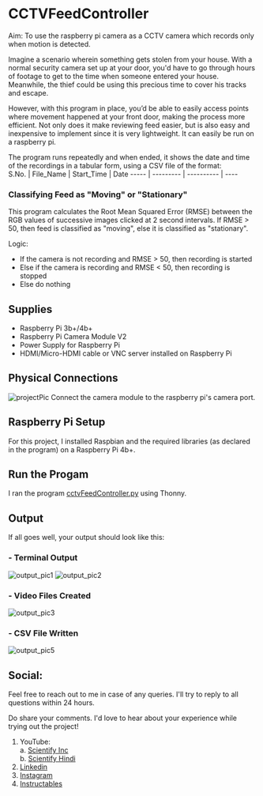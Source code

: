 # CCTVFeedController

Aim: To use the raspberry pi camera as a CCTV camera which records only when motion is detected.

Imagine a scenario wherein something gets stolen from your house. With a normal security camera set up at your door, you'd have to go through hours of footage to get to the time when someone entered your house. Meanwhile, the thief could be using this precious time to cover his tracks and escape. <br />

However, with this program in place, you’d be able to easily access points where movement happened at your front door, making the process more efficient. Not only does it make reviewing feed easier, but is also easy and inexpensive to implement since it is very lightweight. It can easily be run on a raspberry pi. <br />

The program runs repeatedly and when ended, it shows the date and time of the recordings in a tabular form, using a CSV file of the format: <br />
S.No. | File_Name | Start_Time | Date
----- | --------- | ---------- | ----

### Classifying Feed as "Moving" or "Stationary"
This program calculates the Root Mean Squared Error (RMSE) between the RGB values of successive images clicked at 2 second intervals. If RMSE > 50, then feed is classified as "moving", else it is classified as "stationary".

Logic:
- If the camera is not recording and RMSE > 50, then recording is started
- Else if the camera is recording and RMSE < 50, then recording is stopped
- Else do nothing


## Supplies
- Raspberry Pi 3b+/4b+
- Raspberry Pi Camera Module V2
- Power Supply for Raspberry Pi
- HDMI/Micro-HDMI cable or VNC server installed on Raspberry Pi


## Physical Connections
![projectPic](https://user-images.githubusercontent.com/44669235/119965123-8c68af00-bfc7-11eb-9f3d-acabe0b2deff.jpg)
Connect the camera module to the raspberry pi's camera port.


## Raspberry Pi Setup
For this project, I installed Raspbian and the required libraries (as declared in the program) on a Raspberry Pi 4b+.

## Run the Progam
I ran the program [cctvFeedController.py](cctvFeedController.py) using Thonny.

## Output
If all goes well, your output should look like this:
### - Terminal Output <br />
![output_pic1](https://user-images.githubusercontent.com/44669235/119967758-54af3680-bfca-11eb-850e-240092c1ab19.png)
![output_pic2](https://user-images.githubusercontent.com/44669235/119967774-5842bd80-bfca-11eb-836c-4632f57fa5d7.png)

### - Video Files Created <br />
![output_pic3](https://user-images.githubusercontent.com/44669235/119967778-5973ea80-bfca-11eb-8fe2-b5e1a60beeb8.png)

### - CSV File Written <br />
![output_pic5](https://user-images.githubusercontent.com/44669235/119967786-5a0c8100-bfca-11eb-849c-b4c734c4eb7b.png)


## Social: <br />
Feel free to reach out to me in case of any queries. I'll try to reply to all questions within 24 hours.

Do share your comments. I'd love to hear about your experience while trying out the project!
1. YouTube: <br />
    a. [Scientify Inc](https://www.youtube.com/c/scientifyinc) <br />
    b. [Scientify Hindi](https://www.youtube.com/c/scientifyhindi) <br />
2. [Linkedin](https://www.linkedin.com/in/arhangoyal/) <br />
3. [Instagram](https://www.instagram.com/scientifyinc_/) <br />
4. [Instructables](https://www.instructables.com/member/Scientify%20Inc/instructables/) <br />
